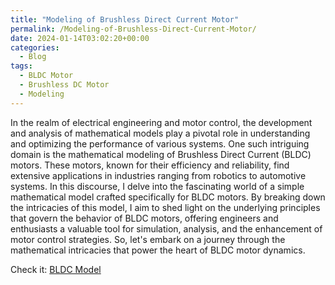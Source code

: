 ```yaml
---
title: "Modeling of Brushless Direct Current Motor"
permalink: /Modeling-of-Brushless-Direct-Current-Motor/
date: 2024-01-14T03:02:20+00:00
categories:
  - Blog
tags:
  - BLDC Motor
  - Brushless DC Motor
  - Modeling
---
```


In the realm of electrical engineering and motor control, the development and analysis of mathematical models play a pivotal role in understanding and optimizing the performance of various systems. One such intriguing domain is the mathematical modeling of Brushless Direct Current (BLDC) motors. These motors, known for their efficiency and reliability, find extensive applications in industries ranging from robotics to automotive systems. In this discourse, I delve into the fascinating world of a simple mathematical model crafted specifically for BLDC motors. By breaking down the intricacies of this model, I aim to shed light on the underlying principles that govern the behavior of BLDC motors, offering engineers and enthusiasts a valuable tool for simulation, analysis, and the enhancement of motor control strategies. So, let's embark on a journey through the mathematical intricacies that power the heart of BLDC motor dynamics.

Check it: [BLDC Model][link]

[link]: https://levietduc.notion.site/Modeling-of-Brushless-Direct-Current-Motor-ebeb12ad602e4df28011ec5920bdbe91?pvs=4
